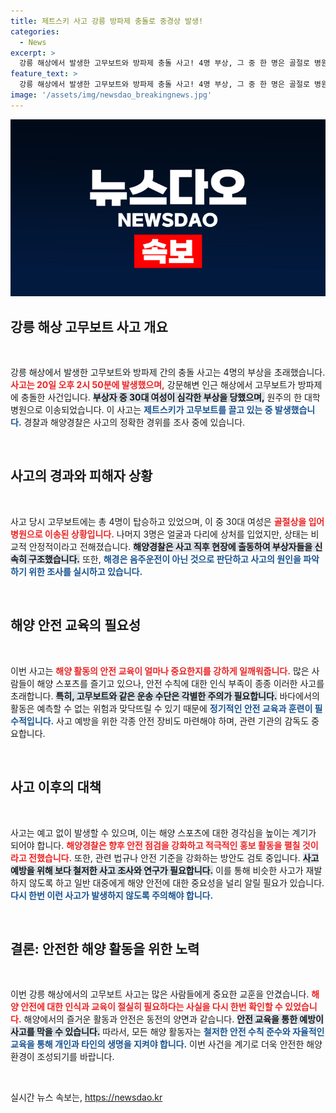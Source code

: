 ```yaml
---
title: 제트스키 사고 강릉 방파제 충돌로 중경상 발생!
categories:
  - News
excerpt: >
  강릉 해상에서 발생한 고무보트와 방파제 충돌 사고! 4명 부상, 그 중 한 명은 골절로 병원 이송. 음주 운전은 아닌 것으로 확인, 사고 경위 조사 중! 클릭해 자세한 소식 확인하세요!
feature_text: >
  강릉 해상에서 발생한 고무보트와 방파제 충돌 사고! 4명 부상, 그 중 한 명은 골절로 병원 이송. 음주 운전은 아닌 것으로 확인, 사고 경위 조사 중! 클릭해 자세한 소식 확인하세요!
image: '/assets/img/newsdao_breakingnews.jpg'
---
```


<p><img src="/assets/img/newsdao_breakingnews.jpg" alt="koreaapp 속보" /></p>

<h2 data-ke-size="size26">강릉 해상 고무보트 사고 개요</h2>

<p data-ke-size="size16">&nbsp;</p>

<p>강릉 해상에서 발생한 고무보트와 방파제 간의 충돌 사고는 4명의 부상을 초래했습니다. <b><span style="color: #ee2323;">사고는 20일 오후 2시 50분에 발생했으며,</span></b> 강문해변 인근 해상에서 고무보트가 방파제에 충돌한 사건입니다. <b><span style="background-color: #21538527;">부상자 중 30대 여성이 심각한 부상을 당했으며,</span></b> 원주의 한 대학병원으로 이송되었습니다. 이 사고는 <b><span style="color: #1a5490;">제트스키가 고무보트를 끌고 있는 중 발생했습니다.</span></b> 경찰과 해양경찰은 사고의 정확한 경위를 조사 중에 있습니다.</p>

<p data-ke-size="size16">&nbsp;</p> 

<h2 data-ke-size="size26">사고의 경과와 피해자 상황</h2>

<p data-ke-size="size16">&nbsp;</p>

<p>사고 당시 고무보트에는 총 4명이 탑승하고 있었으며, 이 중 30대 여성은 <b><span style="color: #ee2323;">골절상을 입어 병원으로 이송된 상황입니다.</span></b> 나머지 3명은 얼굴과 다리에 상처를 입었지만, 상태는 비교적 안정적이라고 전해졌습니다. <b><span style="background-color: #21538527;">해양경찰은 사고 직후 현장에 출동하여 부상자들을 신속히 구조했습니다.</span></b> 또한, <b><span style="color: #1a5490;">해경은 음주운전이 아닌 것으로 판단하고 사고의 원인을 파악하기 위한 조사를 실시하고 있습니다.</span></b></p>

<p data-ke-size="size16">&nbsp;</p> 

<h2 data-ke-size="size26">해양 안전 교육의 필요성</h2>

<p data-ke-size="size16">&nbsp;</p>

<p>이번 사고는 <b><span style="color: #ee2323;">해양 활동의 안전 교육이 얼마나 중요한지를 강하게 일깨워줍니다.</span></b> 많은 사람들이 해양 스포츠를 즐기고 있으나, 안전 수칙에 대한 인식 부족이 종종 이러한 사고를 초래합니다. <b><span style="background-color: #21538527;">특히, 고무보트와 같은 운송 수단은 각별한 주의가 필요합니다.</span></b> 바다에서의 활동은 예측할 수 없는 위험과 맞닥뜨릴 수 있기 때문에 <b><span style="color: #1a5490;">정기적인 안전 교육과 훈련이 필수적입니다.</span></b> 사고 예방을 위한 각종 안전 장비도 마련해야 하며, 관련 기관의 감독도 중요합니다. </p>

<p data-ke-size="size16">&nbsp;</p> 

<h2 data-ke-size="size26">사고 이후의 대책</h2>

<p data-ke-size="size16">&nbsp;</p>

<p>사고는 예고 없이 발생할 수 있으며, 이는 해양 스포츠에 대한 경각심을 높이는 계기가 되어야 합니다. <b><span style="color: #ee2323;">해양경찰은 향후 안전 점검을 강화하고 적극적인 홍보 활동을 펼칠 것이라고 전했습니다.</span></b> 또한, 관련 법규나 안전 기준을 강화하는 방안도 검토 중입니다. <b><span style="background-color: #21538527;">사고 예방을 위해 보다 철저한 사고 조사와 연구가 필요합니다.</span></b> 이를 통해 비슷한 사고가 재발하지 않도록 하고 일반 대중에게 해양 안전에 대한 중요성을 널리 알릴 필요가 있습니다. <b><span style="color: #1a5490;">다시 한번 이런 사고가 발생하지 않도록 주의해야 합니다.</span></b></p>

<p data-ke-size="size16">&nbsp;</p> 

<h2 data-ke-size="size26">결론: 안전한 해양 활동을 위한 노력</h2>

<p data-ke-size="size16">&nbsp;</p>

<p>이번 강릉 해상에서의 고무보트 사고는 많은 사람들에게 중요한 교훈을 안겼습니다. <b><span style="color: #ee2323;">해양 안전에 대한 인식과 교육이 절실히 필요하다는 사실을 다시 한번 확인할 수 있었습니다.</span></b> 해양에서의 즐거운 활동과 안전은 동전의 양면과 같습니다. <b><span style="background-color: #21538527;">안전 교육을 통한 예방이 사고를 막을 수 있습니다.</span></b> 따라서, 모든 해양 활동자는 <b><span style="color: #1a5490;">철저한 안전 수칙 준수와 자율적인 교육을 통해 개인과 타인의 생명을 지켜야 합니다.</span></b> 이번 사건을 계기로 더욱 안전한 해양 환경이 조성되기를 바랍니다. </p>

<p data-ke-size="size16">&nbsp;</p> 
실시간 뉴스 속보는, <a href="https://newsdao.kr" rel="dofollow">https://newsdao.kr</a>


